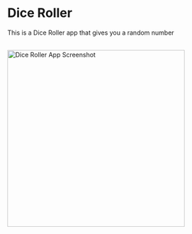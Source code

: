 <h1>Dice Roller</h1>
<p>This is a Dice Roller app that gives you a random number</p>
<br>
<img src="https://user-images.githubusercontent.com/81971228/162912129-cf2fd76e-9f8a-4713-8d61-1473b06f527e.png" alt="Dice Roller App Screenshot" width="400px">
